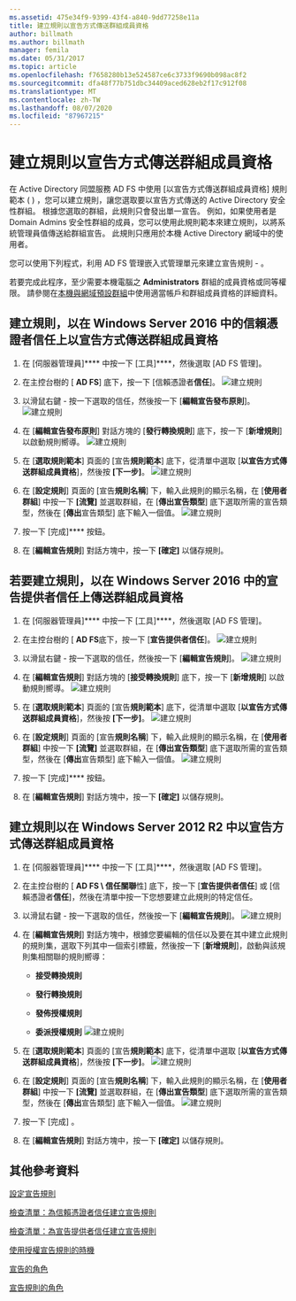 ```yaml
---
ms.assetid: 475e34f9-9399-43f4-a840-9dd77258e11a
title: 建立規則以宣告方式傳送群組成員資格
author: billmath
ms.author: billmath
manager: femila
ms.date: 05/31/2017
ms.topic: article
ms.openlocfilehash: f7658280b13e524587ce6c3733f9690b098ac8f2
ms.sourcegitcommit: dfa48f77b751dbc34409aced628eb2f17c912f08
ms.translationtype: MT
ms.contentlocale: zh-TW
ms.lasthandoff: 08/07/2020
ms.locfileid: "87967215"
---
```

# <a name="create-a-rule-to-send-group-membership-as-a-claim"></a>建立規則以宣告方式傳送群組成員資格

在 Active Directory 同盟服務 AD FS 中使用 [以宣告方式傳送群組成員資格] 規則範本 \( \) ，您可以建立規則，讓您選取要以宣告方式傳送的 Active Directory 安全性群組。 根據您選取的群組，此規則只會發出單一宣告。 例如，如果使用者是 Domain Admins 安全性群組的成員，您可以使用此規則範本來建立規則，以將系統管理員值傳送給群組宣告。 此規則只應用於本機 Active Directory 網域中的使用者。

您可以使用下列程式，利用 AD FS 管理嵌入式管理單元來建立宣告規則 \- 。

若要完成此程序，至少需要本機電腦之 **Administrators** 群組的成員資格或同等權限。  請參閱在[本機與網域預設群組](https://go.microsoft.com/fwlink/?LinkId=83477)中使用適當帳戶和群組成員資格的詳細資料。

## <a name="to-create-a-rule-to-send-group-membership-as-a-claim-on-a-relying-party-trust-in-windows-server-2016"></a>建立規則，以在 Windows Server 2016 中的信賴憑證者信任上以宣告方式傳送群組成員資格

1.  在 [伺服器管理員]**** 中按一下 [工具]****，然後選取 [AD FS 管理]。

2.  在主控台樹的 [ **AD FS**] 底下，按一下 [信賴憑證者**信任**]。
![建立規則](media/Create-a-Rule-to-Pass-Through-or-Filter-an-Incoming-Claim/claimrule9.PNG)

3.  以滑鼠右鍵 \- 按一下選取的信任，然後按一下 [**編輯宣告發布原則**]。
![建立規則](media/Create-a-Rule-to-Pass-Through-or-Filter-an-Incoming-Claim/claimrule10.PNG)

4.  在 [**編輯宣告發布原則**] 對話方塊的 [**發行轉換規則**] 底下，按一下 [**新增規則**] 以啟動規則嚮導。
![建立規則](media/Create-a-Rule-to-Pass-Through-or-Filter-an-Incoming-Claim/claimrule11.PNG)

5.  在 [**選取規則範本**] 頁面的 [宣告**規則範本**] 底下，從清單中選取 [**以宣告方式傳送群組成員資格**]，然後按 **[下一步]**。
![建立規則](media/Create-a-Rule-to-Send-Group-Membership-as-a-Claim/group3.PNG)

6.   在 [**設定規則**] 頁面的 [宣告**規則名稱**] 下，輸入此規則的顯示名稱，在 [**使用者群組**] 中按一下 **[流覽]** 並選取群組，在 [**傳出宣告類型**] 底下選取所需的宣告類型，然後在 [**傳出**宣告類型] 底下輸入一個值。
![建立規則](media/Create-a-Rule-to-Send-Group-Membership-as-a-Claim/group4.PNG)

7.  按一下 [完成]**** 按鈕。

8.  在 [**編輯宣告規則**] 對話方塊中，按一下 **[確定]** 以儲存規則。

## <a name="to-create-a-rule-to-send-group-membership-as-a-claim-on-a-claims-provider-trust-in-windows-server-2016"></a>若要建立規則，以在 Windows Server 2016 中的宣告提供者信任上傳送群組成員資格

1.  在 [伺服器管理員]**** 中按一下 [工具]****，然後選取 [AD FS 管理]。

2.  在主控台樹的 [ **AD FS**底下，按一下 [**宣告提供者信任**]。
![建立規則](media/Create-a-Rule-to-Pass-Through-or-Filter-an-Incoming-Claim/claimrule1.PNG)

3.  以滑鼠右鍵 \- 按一下選取的信任，然後按一下 [**編輯宣告規則**]。
![建立規則](media/Create-a-Rule-to-Pass-Through-or-Filter-an-Incoming-Claim/claimrule2.PNG)

4.  在 [**編輯宣告規則**] 對話方塊的 [**接受轉換規則**] 底下，按一下 [**新增規則**] 以啟動規則嚮導。
![建立規則](media/Create-a-Rule-to-Pass-Through-or-Filter-an-Incoming-Claim/claimrule3.PNG)

5.  在 [**選取規則範本**] 頁面的 [宣告**規則範本**] 底下，從清單中選取 [**以宣告方式傳送群組成員資格**]，然後按 **[下一步]**。
![建立規則](media/Create-a-Rule-to-Send-Group-Membership-as-a-Claim/group3.PNG)

6.   在 [**設定規則**] 頁面的 [宣告**規則名稱**] 下，輸入此規則的顯示名稱，在 [**使用者群組**] 中按一下 **[流覽]** 並選取群組，在 [**傳出宣告類型**] 底下選取所需的宣告類型，然後在 [**傳出**宣告類型] 底下輸入一個值。
![建立規則](media/Create-a-Rule-to-Send-Group-Membership-as-a-Claim/group4.PNG)

7.  按一下 [完成]**** 按鈕。

8.  在 [**編輯宣告規則**] 對話方塊中，按一下 **[確定]** 以儲存規則。





## <a name="to-create-a-rule-to-send-group-membership-as-a-claim-in-windows-server-2012-r2"></a>建立規則以在 Windows Server 2012 R2 中以宣告方式傳送群組成員資格

1.  在 [伺服器管理員]**** 中按一下 [工具]****，然後選取 [AD FS 管理]。

2.  在主控台樹的 [ **AD FS \\ 信任關聯**性] 底下，按一下 [**宣告提供者信任**] 或 [信賴憑證者**信任**]，然後在清單中按一下您想要建立此規則的特定信任。

3.  以滑鼠右鍵 \- 按一下選取的信任，然後按一下 [**編輯宣告規則**]。
![建立規則](media/Create-a-Rule-to-Pass-Through-or-Filter-an-Incoming-Claim/claimrule6.PNG)

4.  在 [**編輯宣告規則**] 對話方塊中，根據您要編輯的信任以及要在其中建立此規則的規則集，選取下列其中一個索引標籤，然後按一下 [**新增規則**]，啟動與該規則集相關聯的規則嚮導：

    -   **接受轉換規則**

    -   **發行轉換規則**

    -   **發佈授權規則**

    -   **委派授權規則** 
 ![建立規則](media/Create-a-Rule-to-Permit-All-Users/permitall5.PNG)

5.  在 [**選取規則範本**] 頁面的 [宣告**規則範本**] 底下，從清單中選取 [**以宣告方式傳送群組成員資格**]，然後按 **[下一步]**。
![建立規則](media/Create-a-Rule-to-Send-Group-Membership-as-a-Claim/group1.PNG)

6.  在 [**設定規則**] 頁面的 [宣告**規則名稱**] 下，輸入此規則的顯示名稱，在 [**使用者群組**] 中按一下 **[流覽]** 並選取群組，在 [**傳出宣告類型**] 底下選取所需的宣告類型，然後在 [**傳出**宣告類型] 底下輸入一個值。
![建立規則](media/Create-a-Rule-to-Send-Group-Membership-as-a-Claim/group2.PNG)

7.  按一下 [完成] 。

8.  在 [**編輯宣告規則**] 對話方塊中，按一下 **[確定]** 以儲存規則。



## <a name="additional-references"></a>其他參考資料
[設定宣告規則](Configure-Claim-Rules.md)

[檢查清單：為信賴憑證者信任建立宣告規則](/previous-versions/windows/it-pro/windows-server-2012-R2-and-2012/ee913578(v=ws.11))

[檢查清單：為宣告提供者信任建立宣告規則](/previous-versions/windows/it-pro/windows-server-2012-R2-and-2012/ee913564(v=ws.11))

[使用授權宣告規則的時機](../../ad-fs/technical-reference/When-to-Use-an-Authorization-Claim-Rule.md)

[宣告的角色](../../ad-fs/technical-reference/The-Role-of-Claims.md)

[宣告規則的角色](../../ad-fs/technical-reference/The-Role-of-Claim-Rules.md)
